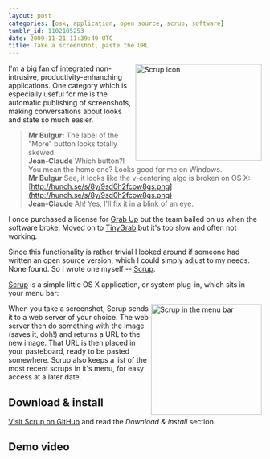 ```yaml
---
layout: post
categories: [osx, application, open source, scrup, software]
tumblr_id: 1102105253  
date: 2009-11-21 11:39:49 UTC
title: Take a screenshot, paste the URL
---
```


[<img src="http://farm3.static.flickr.com/2567/4121191747_3002198bb5_o.png" width="251" height="192" alt="Scrup icon" align="right">](http://github.com/rsms/scrup)

I'm a big fan of integrated non-intrusive, productivity-enhanching applications. One category which is especially useful for me is the automatic publishing of screenshots, making conversations about looks and state so much easier.

> **Mr Bulgur:** The label of the "More" button looks totally skewed.<br>
> **Jean-Claude** Which button?! You mean the home one? Looks good for me on Windows.<br>
> **Mr Bulgur** See, it looks like the v-centering algo is broken on OS X: [http://hunch.se/s/8y/9sd0h2fcow8gs.png](http://hunch.se/s/8y/9sd0h2fcow8gs.png)<br>
> **Jean-Claude** Ah! Yes, I'll fix it in a blink of an eye.

I once purchased a license for [Grab Up](http://images.google.com/images?q=grabup) but the team bailed on us when the software broke. Moved on to [TinyGrab](http://tinygrab.com/) but it's too slow and often not working.

Since this functionality is rather trivial I looked around if someone had written an open source version, which I could simply adjust to my needs. None found. So I wrote one myself -- [Scrup](http://github.com/rsms/scrup).

[Scrup](http://github.com/rsms/scrup) is a simple little OS X application, or system plug-in, which sits in your menu bar:

[<img src="http://farm3.static.flickr.com/2522/4122092624_b2a9450bfe_o.png" width="220" alt="Scrup in the menu bar" align="right" />](http://farm3.static.flickr.com/2522/4122092624_b2a9450bfe_o.png)

When you take a screenshot, Scrup sends it to a web server of your choice. The web server then do something with the image (saves it, doh!) and returns a URL to the new image. That URL is then placed in your pasteboard, ready to be pasted somewhere. Scrup also keeps a list of the most recent scrups in it's menu, for easy access at a later date.

<!--more-->

## Download & install

[Visit Scrup on GitHub](http://github.com/rsms/scrup#readme) and read the *Download & install* section.

## Demo video

<object width="600" height="365"><param name="movie" value="http://www.youtube.com/v/hSSr3fUScAM&hl=en_US&fs=1&rel=0"></param><param name="allowFullScreen" value="true"></param><param name="allowscriptaccess" value="always"></param><embed src="http://www.youtube.com/v/hSSr3fUScAM&hl=en_US&fs=1&rel=0" type="application/x-shockwave-flash" allowscriptaccess="always" allowfullscreen="true" width="600" height="365"></embed></object>
